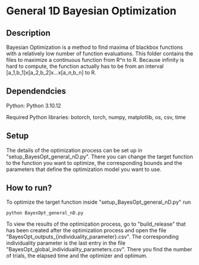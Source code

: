 # General 1D Bayesian Optimization

## Description
Bayesian Optimization is a method to find maxima of blackbox functions with a relatively low number of function evaluations. This folder contains the files to maximize a continuous function from R^n to R. Because infinity is hard to compute, the function actually has to be from an interval [a_1,b_1]x[a_2,b_2]x...x[a_n,b_n] to R. 

## Dependendcies
Python: Python 3.10.12

Required Python libraries: botorch, torch, numpy, matplotlib, os, csv, time

## Setup
The details of the optimization process can be set up in "setup_BayesOpt_general_nD.py". There you can change the target function to the function you want to optimize, the corresponding bounds and the parameters that define the optimization model you want to use.

## How to run?
To optimize the target function inside "setup_BayesOpt_general_nD.py" run
```
python BayesOpt_general_nD.py
```
To view the results of the optimization process, go to "build_release" that has been created after the optimization process and open the file "BayesOpt_outputs_{individuality_parameter}.csv". The corresponding individuality parameter is the last entry in the file "BayesOpt_global_individuality_parameters.csv". There you find the number of trials, the elapsed time and the optimizer and optimum.
